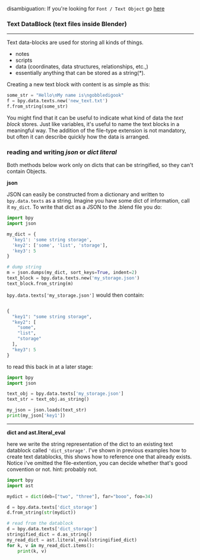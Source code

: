 disambiguation: If you're looking for `Font / Text Object` go [here](Text)

### Text DataBlock (text files inside Blender)
____
Text data-blocks are used for storing all kinds of things.  

- notes  
- scripts
- data (coordinates, data structures, relationships, etc.,)
- essentially anything that can be stored as a string(*).

Creating a new text block with content is as simple as this:

```python
some_str = "Hello\nMy name is\ngobbledigook"
f = bpy.data.texts.new('new_text.txt')
f.from_string(some_str)
```

You might find that it can be useful to indicate what kind of data the _text block_ stores. Just like variables, it's useful to name the text blocks in a meaningful way. The addition of the file-type extension is not mandatory, but often it can describe quickly how the data is arranged.

### reading and writing _json_ or _dict literal_

Both methods below work only on dicts that can be stringified, so they can't contain Objects.

**json** 

JSON can easily be constructed from a dictionary and written to `bpy.data.texts` as a string. Imagine you have some dict of information, call it `my_dict`. To write that dict as a JSON to the .blend file you do:

```python
import bpy
import json

my_dict = {
  'key1': 'some string storage',
  'key2': ['some', 'list', 'storage'],
  'key3': 5
}

# dump string
m = json.dumps(my_dict, sort_keys=True, indent=2)
text_block = bpy.data.texts.new('my_storage.json')
text_block.from_string(m)
```

`bpy.data.texts['my_storage.json']` would then contain:

```python

{
  "key1": "some string storage",
  "key2": [
    "some",
    "list",
    "storage"
  ],
  "key3": 5
}
```
to read this back in at a later stage:

```python
import bpy
import json

text_obj = bpy.data.texts['my_storage.json']
text_str = text_obj.as_string()

my_json = json.loads(text_str)
print(my_json['key1'])
```
____

**dict and ast.literal_eval**  

here we write the string representation of the dict to an existing text datablock called `'dict_storage'`. I've shown in previous examples how to create text datablocks, this shows how to reference one that already exists. Notice i've omitted the file-extention, you can decide whether that's good convention or not. hint: probably not.

```python
import bpy
import ast

mydict = dict(deb=["two", "three"], far="booo", foo=34)

d = bpy.data.texts['dict_storage']
d.from_string(str(mydict))

# read from the datablock
d = bpy.data.texts['dict_storage']
stringified_dict = d.as_string()
my_read_dict = ast.literal_eval(stringified_dict)
for k, v in my_read_dict.items():
    print(k, v)
```